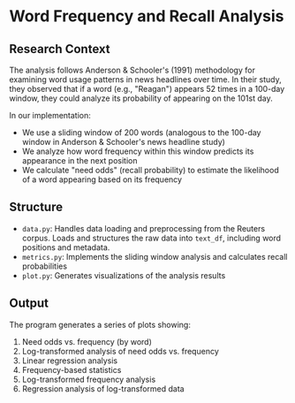 # Word Frequency and Recall Analysis

## Research Context

The analysis follows Anderson & Schooler's (1991) methodology for examining word usage patterns in news headlines over time. In their study, they observed that if a word (e.g., "Reagan") appears 52 times in a 100-day window, they could analyze its probability of appearing on the 101st day. 

In our implementation:
- We use a sliding window of 200 words (analogous to the 100-day window in Anderson & Schooler's news headline study)
- We analyze how word frequency within this window predicts its appearance in the next position
- We calculate "need odds" (recall probability) to estimate the likelihood of a word appearing based on its frequency

## Structure

- `data.py`: Handles data loading and preprocessing from the Reuters corpus. Loads and structures the raw data into `text_df`, including word positions and metadata.
- `metrics.py`: Implements the sliding window analysis and calculates recall probabilities
- `plot.py`: Generates visualizations of the analysis results

## Output

The program generates a series of plots showing:
1. Need odds vs. frequency (by word)
2. Log-transformed analysis of need odds vs. frequency
3. Linear regression analysis
4. Frequency-based statistics
5. Log-transformed frequency analysis
6. Regression analysis of log-transformed data

